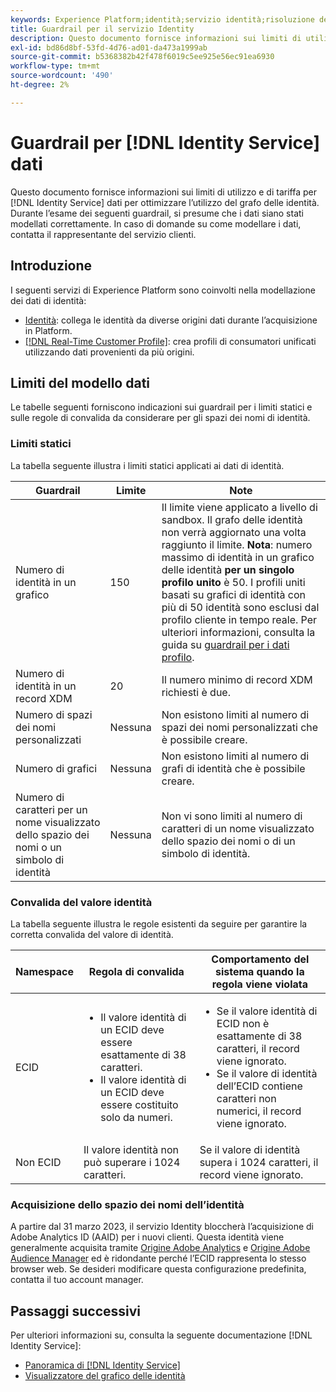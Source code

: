 ```yaml
---
keywords: Experience Platform;identità;servizio identità;risoluzione dei problemi;guardrail;linee guida;limite;
title: Guardrail per il servizio Identity
description: Questo documento fornisce informazioni sui limiti di utilizzo e di tariffa per i dati del servizio Identity, utili per ottimizzare l’utilizzo del grafico delle identità.
exl-id: bd86d8bf-53fd-4d76-ad01-da473a1999ab
source-git-commit: b5368382b42f478f6019c5ee925e56ec91ea6930
workflow-type: tm+mt
source-wordcount: '490'
ht-degree: 2%

---
```


# Guardrail per [!DNL Identity Service] dati

Questo documento fornisce informazioni sui limiti di utilizzo e di tariffa per [!DNL Identity Service] dati per ottimizzare l’utilizzo del grafo delle identità. Durante l’esame dei seguenti guardrail, si presume che i dati siano stati modellati correttamente. In caso di domande su come modellare i dati, contatta il rappresentante del servizio clienti.

## Introduzione

I seguenti servizi di Experience Platform sono coinvolti nella modellazione dei dati di identità:

* [Identità](home.md): collega le identità da diverse origini dati durante l’acquisizione in Platform.
* [[!DNL Real-Time Customer Profile]](../profile/home.md): crea profili di consumatori unificati utilizzando dati provenienti da più origini.

## Limiti del modello dati

Le tabelle seguenti forniscono indicazioni sui guardrail per i limiti statici e sulle regole di convalida da considerare per gli spazi dei nomi di identità.

### Limiti statici

La tabella seguente illustra i limiti statici applicati ai dati di identità.

| Guardrail | Limite | Note |
| --- | --- | --- |
| Numero di identità in un grafico | 150 | Il limite viene applicato a livello di sandbox. Il grafo delle identità non verrà aggiornato una volta raggiunto il limite. **Nota**: numero massimo di identità in un grafico delle identità **per un singolo profilo unito** è 50. I profili uniti basati su grafici di identità con più di 50 identità sono esclusi dal profilo cliente in tempo reale. Per ulteriori informazioni, consulta la guida su [guardrail per i dati profilo](../profile/guardrails.md). |
| Numero di identità in un record XDM | 20 | Il numero minimo di record XDM richiesti è due. |
| Numero di spazi dei nomi personalizzati | Nessuna | Non esistono limiti al numero di spazi dei nomi personalizzati che è possibile creare. |
| Numero di grafici | Nessuna | Non esistono limiti al numero di grafi di identità che è possibile creare. |
| Numero di caratteri per un nome visualizzato dello spazio dei nomi o un simbolo di identità | Nessuna | Non vi sono limiti al numero di caratteri di un nome visualizzato dello spazio dei nomi o di un simbolo di identità. |

### Convalida del valore identità

La tabella seguente illustra le regole esistenti da seguire per garantire la corretta convalida del valore di identità.

| Namespace | Regola di convalida | Comportamento del sistema quando la regola viene violata |
| --- | --- | --- |
| ECID | <ul><li>Il valore identità di un ECID deve essere esattamente di 38 caratteri.</li><li>Il valore identità di un ECID deve essere costituito solo da numeri.</li></ul> | <ul><li>Se il valore identità di ECID non è esattamente di 38 caratteri, il record viene ignorato.</li><li>Se il valore di identità dell’ECID contiene caratteri non numerici, il record viene ignorato.</li></ul> |
| Non ECID | Il valore identità non può superare i 1024 caratteri. | Se il valore di identità supera i 1024 caratteri, il record viene ignorato. |

### Acquisizione dello spazio dei nomi dell’identità

A partire dal 31 marzo 2023, il servizio Identity bloccherà l’acquisizione di Adobe Analytics ID (AAID) per i nuovi clienti. Questa identità viene generalmente acquisita tramite [Origine Adobe Analytics](../sources/connectors/adobe-applications/analytics.md) e [Origine Adobe Audience Manager](../sources//connectors/adobe-applications/audience-manager.md) ed è ridondante perché l’ECID rappresenta lo stesso browser web. Se desideri modificare questa configurazione predefinita, contatta il tuo account manager.

## Passaggi successivi

Per ulteriori informazioni su, consulta la seguente documentazione [!DNL Identity Service]:

* [Panoramica di [!DNL Identity Service]](home.md)
* [Visualizzatore del grafico delle identità](ui/identity-graph-viewer.md)
